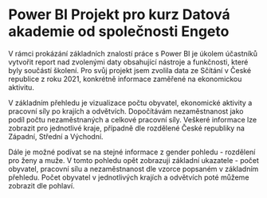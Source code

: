# Power BI Projekt pro kurz Datová akademie od společnosti Engeto
V rámci prokázání základních znalostí práce s Power BI je úkolem účastníků vytvořit report nad zvolenými daty obsahující nástroje a funkčnosti, které byly součástí školení. Pro svůj projekt jsem zvolila data ze Sčítání v České republice z roku 2021, konkrétně informace zaměřené na ekonomickou aktivitu. 

V základním přehledu je vizualizace počtu obyvatel, ekonomické aktivity a pracovní síly po krajích a odvětvích. Dopočítávám nezaměstnanost jako podíl počtu nezaměstnaných a celkové pracovní síly. Veškeré informace lze zobrazit pro jednotlivé kraje, případně dle rozdělené České republiky na Západní, Střední a Východní.

Dále je možné podívat se na stejné informace z gender pohledu - rozdělení pro ženy a muže. V tomto pohledu opět zobrazuji základní ukazatele - počet obyvatel, pracovní sílu a nezaměstnanost dle vzorce popsaném v základním přehledu. Počet obyvatel v jednotlivých krajích a odvětvích poté můžeme zobrazit dle pohlaví.
